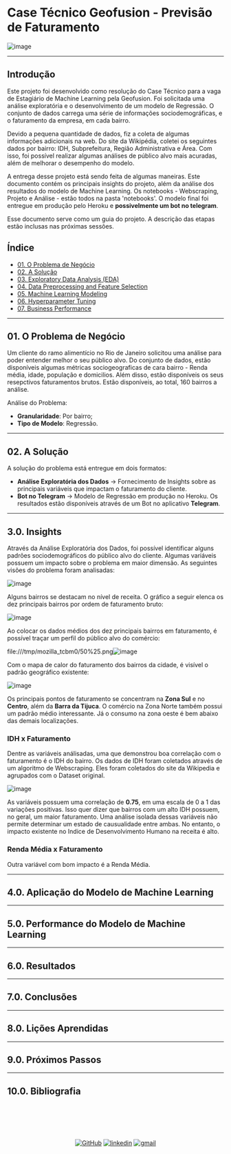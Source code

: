 # Case Técnico Geofusion - Previsão de Faturamento

![image](https://user-images.githubusercontent.com/73614098/121671593-bd8fb780-ca7c-11eb-88b9-306fe30765d8.png)

---
## Introdução
Este projeto foi desenvolvido como resolução do Case Técnico para a vaga de Estagiário de Machine Learning pela Geofusion. Foi solicitada uma análise exploratória e o desenvolvimento de um modelo de Regressão. O conjunto de dados carrega uma série de informações sociodemográficas, e o faturamento da empresa, em cada bairro.

Devido a pequena quantidade de dados, fiz a coleta de algumas informações adicionais na web. Do site da Wikipédia, coletei os seguintes dados por bairro: IDH, Subprefeitura, Região Administrativa e Área. Com isso, foi possível realizar algumas análises de público alvo mais acuradas, além de melhorar o desempenho do modelo.

A entrega desse projeto está sendo feita de algumas maneiras. Este documento contém os principais insights do projeto, além da análise dos resultados do modelo de Machine Learning. Os notebooks - Webscraping, Projeto e Análise - estão todos na pasta 'notebooks'. O modelo final foi entregue em produção pelo Heroku e **possivelmente um bot no telegram**.

Esse documento serve como um guia do projeto. A descrição das etapas estão inclusas nas próximas sessões.

## Índice
- [01. O Problema de Negócio](https://github.com/tadeucbm/case_geofusion/blob/main/README.md#01-o-problema-de-neg%C3%B3cio)
- [02. A Solução](https://github.com/tadeucbm/case_geofusion/blob/main/README.md#02-a-solu%C3%A7%C3%A3o)
- [03. Exploratory Data Analysis (EDA)](#03-exploratory-data-analysis-eda)
- [04. Data Preprocessing and Feature Selection](#04-data-preprocessing-and-feature-selection)
- [05. Machine Learning Modeling](#05-machine-learning-modeling)
- [06. Hyperparameter Tuning](#06-hyperparameter-tuning)
- [07. Business Performance](#07-business-performance)

---
## 01. O Problema de Negócio
Um cliente do ramo alimentício no Rio de Janeiro solicitou uma análise para poder entender melhor o seu público alvo. Do conjunto de dados, estão disponíveis algumas métricas sociogeograficas de cara bairro - Renda média, idade, população e domicilios. Além disso, estão disponíveis os seus resepctivos faturamentos brutos. Estão disponíveis, ao total, 160 bairros a análise.

Análise do Problema:
- **Granularidade**: Por bairro;
- **Tipo de Modelo**: Regressão.

---
## 02. A Solução
A solução do problema está entregue em dois formatos:
- **Análise Exploratória dos Dados** -> Fornecimento de Insights sobre as principais variáveis que impactam o faturamento do cliente. 
- **Bot no Telegram** -> Modelo de Regressão em produção no Heroku. Os resultados estão disponíveis através de um Bot no aplicativo **Telegram**.

---
## 3.0. Insights

Através da Análise Exploratória dos Dados, foi possível identificar alguns padrões sociodemográficos do público alvo do cliente. Algumas variáveis possuem um impacto sobre o problema em maior dimensão. As seguintes visões do problema foram analisadas:

![image](https://user-images.githubusercontent.com/73614098/121753047-80a8dc80-cadf-11eb-9776-76cda62d860d.png)

 Alguns bairros se destacam no nível de receita. O gráfico a seguir elenca os dez principais bairros por ordem de faturamento bruto:

![image](https://user-images.githubusercontent.com/73614098/121748268-ad0c2b00-cad6-11eb-9cbd-999f164b83c5.png)

Ao colocar os dados médios dos dez principais bairros em faturamento, é possível traçar um perfil do público alvo do comércio:

file:///tmp/mozilla_tcbm0/50%25.png![image](https://user-images.githubusercontent.com/73614098/121761153-2ff3ac80-cafc-11eb-9c50-e3d106928734.png)

Com o mapa de calor do faturamento dos bairros da cidade, é visível o padrão geográfico existente:

![image](https://user-images.githubusercontent.com/73614098/121749035-ff018080-cad7-11eb-95cc-5956c70b9991.png)

Os principais pontos de faturamento se concentram na **Zona Sul** e no **Centro**, além da **Barra da Tijuca**. O comércio na Zona Norte também possui um padrão médio interessante. Já o consumo na zona oeste é bem abaixo das demais localizações.


### IDH x Faturamento

Dentre as variáveis análisadas, uma que demonstrou boa correlação com o faturamento é o IDH do bairro. Os dados de IDH foram coletados através de um algoritmo de Webscraping. Eles foram coletados do site da Wikipedia e agrupados com o Dataset original.

![image](https://user-images.githubusercontent.com/73614098/121753678-e2b61180-cae0-11eb-9bef-ad5769b18b79.png)

As variáveis possuem uma correlação de **0.75**, em uma escala de 0 a 1 das variações positivas. Isso quer dizer que bairros com um alto IDH possuem, no geral, um maior faturamento. Uma análise isolada dessas variáveis não permite determinar um estado de causualidade entre ambas. No entanto, o impacto existente no Indice de Desenvolvimento Humano na receita é alto.

### Renda Média x Faturamento

Outra variável com bom impacto é a Renda Média.




---
## 4.0. Aplicação do Modelo de Machine Learning



---
## 5.0. Performance do Modelo de Machine Learning


---
## 6.0. Resultados



---
## 7.0. Conclusões


--- 
## 8.0. Lições Aprendidas



---
## 9.0. Próximos Passos



---
## 10.0. Bibliografia




<br/><br/>
<br/><br/>
<p align="center">
    <a href="https://www.linkedin.com/in/tadeumadureira/" target="_blank"><img alt="GitHub" src="https://img.shields.io/badge/LinkedIn-0077B5?style=for-the-badge&logo=linkedin&logoColor=white"></a>
    <a href="https://github.com/tadeucbm" target="_blank"><img alt="linkedin" src="https://img.shields.io/badge/GitHub-100000?style=for-the-badge&logo=github&logoColor=white"></a>
    <a href="mailto:tadeucastbm@gmail.com?subject=HelloTadeu,%20From%20Github" target="_blank"><img alt="gmail" src="https://img.shields.io/badge/Gmail-D14836?style=for-the-badge&logo=gmail&logoColor=white"></a>



